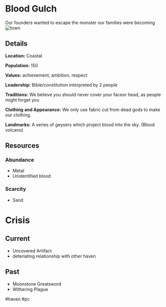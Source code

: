 # Blood Gulch
Our founders wanted to escape the monster our families were becoming
![town](https://media.discordapp.net/attachments/158304630076342273/1213350516705468426/file-etQYJsgAqGqqFFaACpgVU6lE.png?ex=65f527ba&is=65e2b2ba&hm=5c63eba9b86015207fe9952b89c5309b3bfef61d09e79b4418569682b92d2743&=&format=webp&quality=lossless&width=1365&height=1365)

## Details
**Location:** Coastal

**Population:** 150

**Values:** achievement, ambition, respect

**Leadership:** Bible/constitution interpreted by 2 people

**Traditions:** We believe you should never cover your faceor head, as people might forget you

**Clothing and Appearance:** We only use fabric cut from dead gods to make our clothing.

**Landmarks:** A series of geysers which project blood into the sky. (Blood volcano)

## Resources

### Abundance
- Metal
- Unidentified blood

### Scarcity
- Sand

# Crisis
## Current
- Uncovered Artifact
- deteriating relationship with other haven

## Past
- Moonstone Greatsword
- Withering Plague

#haven #pc